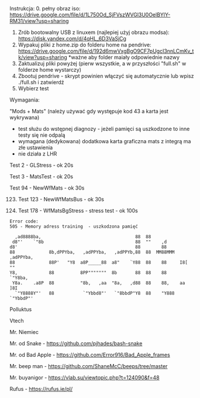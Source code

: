 Instrukcja:
0. pełny obraz iso: https://drive.google.com/file/d/1L750Od_SjFVszWVGl3U0OelBYlY-RM31/view?usp=sharing


1. Zrób bootowalny USB z linuxem (najlepiej użyj obrazu modsa): https://disk.yandex.com/d/4qHL_6D3VaSjCg
2. Wypakuj pliki z home.zip do folderu home na pendrive: https://drive.google.com/file/d/192d6mwVxgBgO9CF7pUgcI3nnLCmKv_tk/view?usp=sharing
   *ważne aby folder maiały odpowiednie nazwy
4. Zaktualizuj pliki powyżej (pierw wszystkie, a w przyszłości "full.sh" w folderze home wystarczy)
5. Zbootuj pendrive - skrypt powinien włączyć się automatycznie lub wpisz ./full.sh i zatwierdź
6. Wybierz test



Wymagania:

"Mods + Mats" (należy używać gdy występuje kod 43 a karta jest wykrywana)
- test służu do wstępnej diagnozy - jeżeli pamięci są uszkodzone to inne testy się nie odpalą
- wymagana (dedykowana) dodatkowa karta graficzna mats z integrą ma złe ustawienia
- nie działa z LHR

Test 2 - GLStress - ok 20s

Test 3 - MatsTest - ok 20s

Test 94 - NewWfMats - ok 30s

123. Test 123 - NewWfMatsBus - ok 30s

178. Test 178 - WfMatsBgStress - stress test - ok 100s


```
Error code:
505 - Memory adress training  - uszkodzona pamięć

```





```                                                                            
  ,ad8888ba,                                    88  88                      
 d8"'    `"8b                                   88  ""    ,d                
d8'                                             88        88                
88             8b,dPPYba,   ,adPPYba,   ,adPPYb,88  88  MM88MMM  ,adPPYba,  
88             88P'   "Y8  a8P_____88  a8"    `Y88  88    88     I8[    ""  
Y8,            88          8PP"""""""  8b       88  88    88      `"Y8ba,   
 Y8a.    .a8P  88          "8b,   ,aa  "8a,   ,d88  88    88,    aa    ]8I  
  `"Y8888Y"'   88           `"Ybbd8"'   `"8bbdP"Y8  88    "Y888  `"YbbdP"'  
 ```
                                                                           

Polluktus

Vtech

Mr. Niemiec

Mr. od Snake - https://github.com/pjhades/bash-snake

Mr. od Bad Apple - https://github.com/Error916/Bad_Apple_frames

Mr. beep man - https://github.com/ShaneMcC/beeps/tree/master

Mr. buyanigor - https://vlab.su/viewtopic.php?t=124090&f=48

Rufus - https://rufus.ie/pl/

